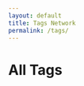 ```yaml
---
layout: default
title: Tags Network
permalink: /tags/
---
```


# All Tags

<div id="network" style="width: 100%; height: 600px;"></div>

<!-- Vis.js -->
<script src="https://unpkg.com/vis-network@9.1.2/dist/vis-network.min.js"></script>
<link href="https://unpkg.com/vis-network@9.1.2/dist/vis-network.min.css" rel="stylesheet" />

<script>
// Collect tag data from Jekyll
const tags = [
  {% assign all_tags = site.tags | sort %}
  {% for tag in all_tags %}
    { id: "{{ tag[0] | slugify }}", label: "{{ tag[0] }}", value: {{ tag[1].size }} },
  {% endfor %}
];

const nodeCount = tags.length;
const springLength = nodeCount <= 10 ? 300 : nodeCount <= 20 ? 200 : 100;

// Create all-to-all edges
const edges = [];
for (let i = 0; i < tags.length; i++) {
  for (let j = i + 1; j < tags.length; j++) {
    edges.push({ from: tags[i].id, to: tags[j].id, color: '#ddd' });
  }
}

const data = {
  nodes: new vis.DataSet(tags),
  edges: new vis.DataSet(edges)
};

const options = {
  nodes: {
    shape: "dot",
    scaling: { min: 5, max: 20 },
    font: { size: 14 }
  },
  edges: {
    smooth: true
  },
  physics: {
    barnesHut: {
      springLength: springLength,
      gravitationalConstant: -2000,
    },
    stabilization: { iterations: 200 }
  }
};

new vis.Network(document.getElementById("network"), data, options);
</script>
